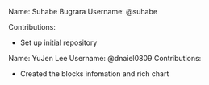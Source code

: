 Name: Suhabe Bugrara
Username: @suhabe

Contributions:
* Set up initial repository

Name: YuJen Lee
Username: @dnaiel0809
Contributions:
* Created the blocks infomation and rich chart
